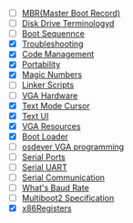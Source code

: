 - [ ] [MBR(Master Boot Record)](https://thestarman.pcministry.com/asm/mbr/)
- [ ] [Disk Drive Terminologyd](https://thestarman.pcministry.com/asm/mbr/DiskTerms.htm)
- [ ] [Boot Sequennce](https://wiki.osdev.org/Boot_Sequence)
- [X] [Troubleshooting](https://wiki.osdev.org/Troubleshooting)
- [X] [Code Management](https://wiki.osdev.org/Code_Management)
- [X] [Portability](https://wiki.osdev.org/Portability)
- [x] [Magic Numbers](https://en.wikipedia.org/wiki/Magic_number_(programming)#In_files)
- [ ] [Linker Scripts](https://wiki.osdev.org/Linker_Scripts)
- [ ] [VGA Hardware](https://wiki.osdev.org/VGA_Hardware)
- [X] [Text Mode Cursor](https://wiki.osdev.org/Text_Mode_Cursor)
- [X] [Text UI](https://wiki.osdev.org/Text_UI)
- [X] [VGA Resources](https://wiki.osdev.org/VGA_Resources)
- [X] [Boot Loader](https://github.com/dreamportdev/Osdev-Notes/blob/master/01_Build_Process/02_Boot_Protocols.md)
- [ ] [osdever VGA programming](http://www.osdever.net/FreeVGA/home.htm)
- [ ] [Serial Ports](https://wiki.osdev.org/Serial_Ports)
- [ ] [Serial UART](https://www.lammertbies.nl/comm/info/serial-uart)
- [ ] [Serial Communication](https://www.youtube.com/watch?v=IyGwvGzrqp8)
- [ ] [What's Baud Rate](https://www.wevolver.com/article/baud-rates)
- [ ] [Multiboot2 Specification](https://www.gnu.org/software/grub/manual/multiboot2/multiboot.html)
- [X] [x86Registers](https://www.eecg.utoronto.ca/~amza/www.mindsec.com/files/x86regs.html)